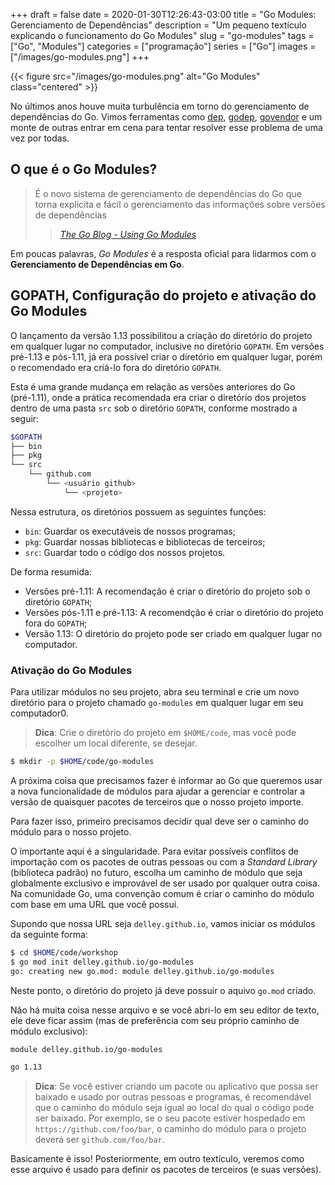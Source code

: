 +++ 
draft = false
date = 2020-01-30T12:26:43-03:00
title = "Go Modules: Gerenciamento de Dependências"
description = "Um pequeno textículo explicando o funcionamento do Go Modules"
slug = "go-modules" 
tags = ["Go", "Modules"]
categories = ["programação"]
series = ["Go"]
images = ["/images/go-modules.png"]
+++

{{< figure src="/images/go-modules.png" alt="Go Modules" class="centered" >}}

No últimos anos houve muita turbulência em torno do gerenciamento de dependências do Go. Vimos ferramentas como [dep](https://golang.github.io/dep/), [godep](https://github.com/tools/godep), [govendor](https://github.com/kardianos/govendor) e um monte de outras entrar em cena para tentar resolver esse problema de uma vez por todas.

## O que é o Go Modules?

> É o novo sistema de gerenciamento de dependências do Go que torna explícita e fácil o gerenciamento das informações sobre versões de dependências
>> <cite>[The Go Blog - Using Go Modules][1]</cite>

Em poucas palavras, *Go Modules* é a resposta oficial para lidarmos com o **Gerenciamento de Dependências em Go**.

## GOPATH, Configuração do projeto e ativação do Go Modules

O lançamento da versão 1.13 possibilitou a criação do diretório do projeto em qualquer lugar no computador, inclusive no diretório `GOPATH`. Em versões pré-1.13 e pós-1.11, já era possível criar o diretório em qualquer lugar, porém o recomendado era criá-lo fora do diretório `GOPATH`.

Esta é uma grande mudança em relação as versões anteriores do Go (pré-1.11), onde a prática recomendada era criar o diretório dos projetos dentro de uma pasta `src` sob o diretório `GOPATH`, conforme mostrado a seguir:

```bash
$GOPATH
├── bin
├── pkg
└── src
    └── github.com
        └── <usuário github>
            └── <projeto>
```

Nessa estrutura, os diretórios possuem as seguintes funções:
- `bin`: Guardar os executáveis de nossos programas;
- `pkg`: Guardar nossas bibliotecas e bibliotecas de terceiros;
- `src`: Guardar todo o código dos nossos projetos.

De forma resumida:
- Versões pré-1.11: A recomendação é criar o diretório do projeto sob o diretório `GOPATH`;
- Versões pós-1.11 e pré-1.13: A recomendção é criar o diretório do projeto fora do `GOPATH`;
- Versão 1.13: O diretório do projeto pode ser criado em qualquer lugar no computador.

### Ativação do Go Modules

Para utilizar módulos no seu projeto, abra seu terminal e crie um novo diretório para o projeto chamado `go-modules` em qualquer lugar em seu computador0.

> **Dica**: Crie o diretório do projeto em `$HOME/code`, mas você pode escolher um local diferente, se desejar.

```bash
$ mkdir -p $HOME/code/go-modules
```

A próxima coisa que precisamos fazer é informar ao Go que queremos usar a nova funcionalidade de módulos para ajudar a gerenciar e controlar a versão de quaisquer pacotes de terceiros que o nosso projeto importe.

Para fazer isso, primeiro precisamos decidir qual deve ser o caminho do módulo para o nosso projeto.

O importante aqui é a singularidade. Para evitar possíveis conflitos de importação com os pacotes de outras pessoas ou com a _Standard Library_ (biblioteca padrão) no futuro, escolha um caminho de módulo que seja globalmente exclusivo e improvável de ser usado por qualquer outra coisa. Na comunidade Go, uma convenção comum é criar o caminho do módulo com base em uma URL que você possui.

Supondo que nossa URL seja `delley.github.io`, vamos iniciar os módulos da seguinte forma:

```bash
$ cd $HOME/code/workshop
$ go mod init delley.github.io/go-modules
go: creating new go.mod: module delley.github.io/go-modules
```

Neste ponto, o diretório do projeto já deve possuir o aquivo `go.mod` criado.

Não há muita coisa nesse arquivo e se você abri-lo em seu editor de texto, ele deve ficar assim (mas de preferência com seu próprio caminho de módulo exclusivo):

```bash
module delley.github.io/go-modules

go 1.13
```

> **Dica**: Se você estiver criando um pacote ou aplicativo que possa ser baixado e usado por outras pessoas e programas, é recomendável que o caminho do módulo seja igual ao local do qual o código pode ser baixado.
> Por exemplo, se o seu pacote estiver hospedado em `https://github.com/foo/bar`, o caminho do módulo para o projeto deverá ser `github.com/foo/bar`.

Basicamente é isso! Posteriormente, em outro textículo, veremos como esse arquivo é usado para definir os pacotes de terceiros (e suas versões).

[1]:https://blog.golang.org/using-go-modules